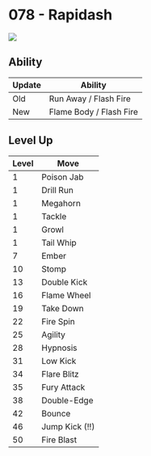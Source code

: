 # 078 - Rapidash
![][078]

## Ability

Update | Ability
---    | ---
Old    | Run Away / Flash Fire
New    | Flame Body / Flash Fire

## Level Up

Level | Move
---   | ---
  1   | Poison Jab
  1   | Drill Run
  1   | Megahorn
  1   | Tackle
  1   | Growl
  1   | Tail Whip
  7   | Ember
 10   | Stomp
 13   | Double Kick
 16   | Flame Wheel
 19   | Take Down
 22   | Fire Spin
 25   | Agility
 28   | Hypnosis
 31   | Low Kick
 34   | Flare Blitz
 35   | Fury Attack
 38   | Double-Edge
 42   | Bounce
 46   | Jump Kick (!!)
 50   | Fire Blast



[078]: ../img/pokemon/078.png
